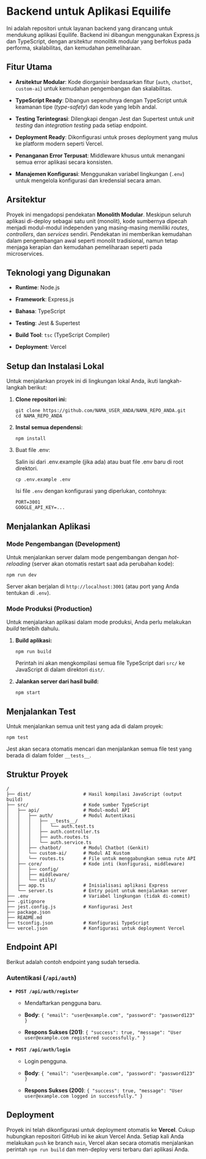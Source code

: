 # Backend untuk Aplikasi Equilife

Ini adalah repositori untuk layanan backend yang dirancang untuk mendukung aplikasi Equilife. Backend ini dibangun menggunakan Express.js dan TypeScript, dengan arsitektur monolitik modular yang berfokus pada performa, skalabilitas, dan kemudahan pemeliharaan.

## Fitur Utama

-   **Arsitektur Modular**: Kode diorganisir berdasarkan fitur (`auth`, `chatbot`, `custom-ai`) untuk kemudahan pengembangan dan skalabilitas.
    
-   **TypeScript Ready**: Dibangun sepenuhnya dengan TypeScript untuk keamanan tipe (_type-safety_) dan kode yang lebih andal.
    
-   **Testing Terintegrasi**: Dilengkapi dengan Jest dan Supertest untuk _unit testing_ dan _integration testing_ pada setiap endpoint.
    
-   **Deployment Ready**: Dikonfigurasi untuk proses deployment yang mulus ke platform modern seperti Vercel.
    
-   **Penanganan Error Terpusat**: Middleware khusus untuk menangani semua error aplikasi secara konsisten.
    
-   **Manajemen Konfigurasi**: Menggunakan variabel lingkungan (`.env`) untuk mengelola konfigurasi dan kredensial secara aman.
    

## Arsitektur

Proyek ini mengadopsi pendekatan **Monolith Modular**. Meskipun seluruh aplikasi di-deploy sebagai satu unit (monolit), kode sumbernya dipecah menjadi modul-modul independen yang masing-masing memiliki _routes_, _controllers_, dan _services_ sendiri. Pendekatan ini memberikan kemudahan dalam pengembangan awal seperti monolit tradisional, namun tetap menjaga kerapian dan kemudahan pemeliharaan seperti pada microservices.

## Teknologi yang Digunakan

-   **Runtime**: Node.js
    
-   **Framework**: Express.js
    
-   **Bahasa**: TypeScript
    
-   **Testing**: Jest & Supertest
    
-   **Build Tool**: `tsc` (TypeScript Compiler)
    
-   **Deployment**: Vercel
    

## Setup dan Instalasi Lokal

Untuk menjalankan proyek ini di lingkungan lokal Anda, ikuti langkah-langkah berikut:

1.  **Clone repositori ini:**
    
    ```
    git clone https://github.com/NAMA_USER_ANDA/NAMA_REPO_ANDA.git
    cd NAMA_REPO_ANDA
    
    ```
    
2.  **Instal semua dependensi:**
    
    ```
    npm install
    
    ```
    
3.  Buat file .env:
    
    Salin isi dari .env.example (jika ada) atau buat file .env baru di root direktori.
    
    ```
    cp .env.example .env
    
    ```
    
    Isi file `.env` dengan konfigurasi yang diperlukan, contohnya:
    
    ```
    PORT=3001
    GOOGLE_API_KEY=...
    
    ```
    

## Menjalankan Aplikasi

### Mode Pengembangan (Development)

Untuk menjalankan server dalam mode pengembangan dengan _hot-reloading_ (server akan otomatis restart saat ada perubahan kode):

```
npm run dev

```

Server akan berjalan di `http://localhost:3001` (atau port yang Anda tentukan di `.env`).

### Mode Produksi (Production)

Untuk menjalankan aplikasi dalam mode produksi, Anda perlu melakukan _build_ terlebih dahulu.

1.  **Build aplikasi:**
    
    ```
    npm run build
    
    ```
    
    Perintah ini akan mengkompilasi semua file TypeScript dari `src/` ke JavaScript di dalam direktori `dist/`.
    
2.  **Jalankan server dari hasil build:**
    
    ```
    npm start
    
    ```
    

## Menjalankan Test

Untuk menjalankan semua unit test yang ada di dalam proyek:

```
npm test

```

Jest akan secara otomatis mencari dan menjalankan semua file test yang berada di dalam folder `__tests__`.

## Struktur Proyek

```
/
├── dist/                   # Hasil kompilasi JavaScript (output build)
├── src/                    # Kode sumber TypeScript
│   ├── api/                # Modul-modul API
│   │   ├── auth/           # Modul Autentikasi
│   │   │   ├── __tests__/
│   │   │   │   └── auth.test.ts
│   │   │   ├── auth.controller.ts
│   │   │   ├── auth.routes.ts
│   │   │   └── auth.service.ts
│   │   ├── chatbot/        # Modul Chatbot (Genkit)
│   │   └── custom-ai/      # Modul AI Kustom
│   │   └── routes.ts       # File untuk menggabungkan semua rute API
│   ├── core/               # Kode inti (konfigurasi, middleware)
│   │   ├── config/
│   │   ├── middleware/
│   │   └── utils/
│   ├── app.ts              # Inisialisasi aplikasi Express
│   └── server.ts           # Entry point untuk menjalankan server
├── .env                    # Variabel lingkungan (tidak di-commit)
├── .gitignore
├── jest.config.js          # Konfigurasi Jest
├── package.json
├── README.md
├── tsconfig.json           # Konfigurasi TypeScript
└── vercel.json             # Konfigurasi untuk deployment Vercel

```

## Endpoint API

Berikut adalah contoh endpoint yang sudah tersedia.

### Autentikasi (`/api/auth`)

-   **`POST /api/auth/register`**
    
    -   Mendaftarkan pengguna baru.
        
    -   **Body**: `{ "email": "user@example.com", "password": "password123" }`
        
    -   **Respons Sukses (201)**: `{ "success": true, "message": "User user@example.com registered successfully." }`
        
-   **`POST /api/auth/login`**
    
    -   Login pengguna.
        
    -   **Body**: `{ "email": "user@example.com", "password": "password123" }`
        
    -   **Respons Sukses (200)**: `{ "success": true, "message": "User user@example.com logged in successfully." }`
        

## Deployment

Proyek ini telah dikonfigurasi untuk deployment otomatis ke **Vercel**. Cukup hubungkan repositori GitHub ini ke akun Vercel Anda. Setiap kali Anda melakukan `push` ke branch `main`, Vercel akan secara otomatis menjalankan perintah `npm run build` dan men-deploy versi terbaru dari aplikasi Anda.